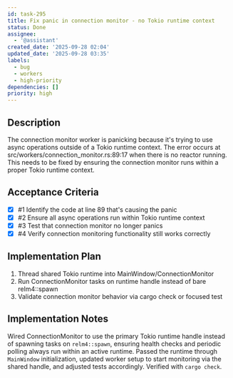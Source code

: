 ```yaml
---
id: task-295
title: Fix panic in connection monitor - no Tokio runtime context
status: Done
assignee:
  - '@assistant'
created_date: '2025-09-28 02:04'
updated_date: '2025-09-28 03:35'
labels:
  - bug
  - workers
  - high-priority
dependencies: []
priority: high
---
```


## Description

<!-- SECTION:DESCRIPTION:BEGIN -->
The connection monitor worker is panicking because it's trying to use async operations outside of a Tokio runtime context. The error occurs at src/workers/connection_monitor.rs:89:17 when there is no reactor running. This needs to be fixed by ensuring the connection monitor runs within a proper Tokio runtime context.
<!-- SECTION:DESCRIPTION:END -->

## Acceptance Criteria
<!-- AC:BEGIN -->
- [x] #1 Identify the code at line 89 that's causing the panic
- [x] #2 Ensure all async operations run within Tokio runtime context
- [x] #3 Test that connection monitor no longer panics
- [x] #4 Verify connection monitoring functionality still works correctly
<!-- AC:END -->

## Implementation Plan

<!-- SECTION:PLAN:BEGIN -->
1. Thread shared Tokio runtime into MainWindow/ConnectionMonitor
2. Run ConnectionMonitor tasks on runtime handle instead of bare relm4::spawn
3. Validate connection monitor behavior via cargo check or focused test
<!-- SECTION:PLAN:END -->

## Implementation Notes

<!-- SECTION:NOTES:BEGIN -->
Wired ConnectionMonitor to use the primary Tokio runtime handle instead of spawning tasks on `relm4::spawn`, ensuring health checks and periodic polling always run within an active runtime. Passed the runtime through `MainWindow` initialization, updated worker setup to start monitoring via the shared handle, and adjusted tests accordingly. Verified with `cargo check`.
<!-- SECTION:NOTES:END -->
